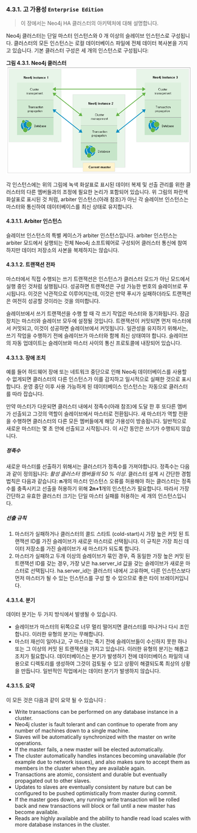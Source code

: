 ### 4.3.1. 고 가용성 `Enterprise Edition`
> 이 장에서는 Neo4j HA 클러스터의 아키텍처에 대해 설명합니다.

Neo4j 클러스터는 단일 마스터 인스턴스와 0 개 이상의 슬레이브 인스턴스로 구성됩니다. 클러스터의 모든 인스턴스는 로컬 데이터베이스 파일에 전체 데이터 복사본을 가지고 있습니다. 기본 클러스터 구성은 세 개의 인스턴스로 구성됩니다:

**그림 4.3.1. Neo4j 클러스터**
![](./4.3.1.neo4j-cluster.png)

각 인스턴스에는 위의 그림에 녹색 화살표로 표시된 데이터 복제 및 선출 관리를 위한 클러스터의 다른 멤버들과의 조정에 필요한 논리가 포함되어 있습니다. 위 그림의 파란색 화살표로 표시된 것 처럼, arbiter 인스턴스(아래 참조)가 아닌 각 슬레이브 인스턴스는 마스터와 통신하여 데이터베이스를 최신 상태로 유지합니다.

#### 4.3.1.1. Arbiter 인스턴스
슬레이브 인스턴스의 특별 케이스가 arbiter 인스턴스입니다. arbiter 인스턴스는 arbiter 모드에서 실행되는 전체 Neo4j 소프트웨어로 구성되어 클러스터 통신에 참여하지만 데이터 저장소의 사본을 복제하지는 않습니다.

#### 4.3.1.2. 트랜잭션 전파
마스터에서 직접 수행되는 쓰기 트랜잭션은 인스턴스가 클러스터 모드가 아닌 모드에서 실행 중인 것처럼 실행됩니다. 성공하면 트랜잭션은 구성 가능한 번호의 슬레이브로 푸시됩니다. 이것은 낙관적으로 이루어지는데, 이것은 만약 푸시가 실패하더라도 트랜잭션은 여전히 성공할 것이라는 것을 의미합니다.

슬레이브에서 쓰기 트랜잭션을 수행 할 때 각 쓰기 작업은 마스터와 동기화됩니다. 잠금 장치는 마스터와 슬레이브 모두에 설정될 것입니다. 트랜잭션이 커밋되면 먼저 마스터에서 커밋되고, 이것이 성공하면 슬레이브에서 커밋됩니다. 일관성을 유지하기 위해서는, 쓰기 작업을 수행하기 전에 슬레이브가 마스터와 함께 최신 상태여야 합니다. 슬레이브의 자동 업데이트는 슬레이브와 마스터 사이의 통신 프로토콜에 내장되어 있습니다.

#### 4.3.1.3. 장애 조치
예를 들어 하드웨어 장애 또는 네트워크 중단으로 인해 Neo4j 데이터베이스를 사용할 수 없게되면 클러스터의 다른 인스턴스가 이를 감지하고 일시적으로 실패한 것으로 표시합니다. 운영 중단 이후 사용 가능하게 된 데이터베이스 인스턴스는 자동으로 클러스터를 따라 잡습니다.

만약 마스터가 다운되면 클러스터 내에서 정족수(아래 참조)에 도달 한 후 또다른 멤버가 선출되고 그것의 역할이 슬레이브에서 마스터로 전환됩니다. 새 마스터가 역할 전환을 수행하면 클러스터의 다른 모든 멤버들에게 해당 가용성이 방송됩니다. 일반적으로 새로운 마스터는 몇 초 안에 선출되고 시작됩니다. 이 시간 동안은 쓰기가 수행되지 않습니다.

##### 정족수
새로운 마스터를 선출하기 위해서는 클러스터가 정족수를 가져야합니다. 정족수는 다음과 같이 정의됩니다: *활성 클러스터 멤버들의 50 % 이상*. 클러스터 설계 시 간단한 경험 법칙은 다음과 같습니다: **n**개의 마스터 인스턴스 오류를 허용해야 하는 클러스터는 정족수를 충족시키고 선출을 허용하기 위해 **2n+1**개의 인스턴스가 필요합니다. 따라서 가장 간단하고 유효한 클러스터 크기는 단일 마스터 실패를 허용하는 세 개의 인스턴스입니다.

##### 선출 규칙
1. 마스터가 실패하거나 클러스터의 콜드 스타트 (cold-start)시 가장 높은 커밋 된 트랜잭션 ID를 가진 슬레이브가 새로운 마스터로 선택됩니다. 이 규칙은 가장 최신 데이터 저장소를 가진 슬레이브가 새 마스터가 되도록 합니다.
2. 마스터가 실패하고 두개 이상의 슬레이브가 묶인 경우, 즉 동일한 가장 높은 커밋 된 트랜잭션 ID를 갖는 경우, 가장 낮은 ha.server_id 값을 갖는 슬레이브가 새로운 마스터로 선택됩니다. ha.server_id는 클러스터 내에서 고유하며, 다른 인스턴스보다 먼저 마스터가 될 수 있는 인스턴스를 구성 할 수 있으므로 좋은 타이 브레이커입니다.

#### 4.3.1.4. 분기
데이터 분기는 두 가지 방식에서 발생될 수 있습니다.
* 슬레이브가 마스터의 뒤쪽으로 너무 멀리 떨어지면 클러스터를 떠나거나 다시 조인합니다. 이러한 유형의 분기는 무해합니다.
* 마스터 재선이 일어나고, 구 마스터는 죽기 전에 슬레이브들이 수신하지 못한 하나 또는 그 이상의 커밋 된 트랜잭션을 가지고 있습니다. 이러한 유형의 분기는 해롭고 조치가 필요합니다.
데이터베이스는 분기가 발생하기 전에 데이터베이스 파일의 내용으로 디렉토리를 생성하여 그것이 검토될 수 있고 상황이 해결되도록 최상의 상황을 만듭니다. 일반적인 작업에서는 데이터 분기가 발생하지 않습니다.

#### 4.3.1.5. 요약
이 모든 것은 다음과 같이 요약 될 수 있습니다 :
* Write transactions can be performed on any database instance in a cluster.
* Neo4j cluster is fault tolerant and can continue to operate from any number of machines down to a single machine.
* Slaves will be automatically synchronized with the master on write operations.
* If the master fails, a new master will be elected automatically.
* The cluster automatically handles instances becoming unavailable (for example due to network issues), and also makes sure to accept them as members in the cluster when they are available again.
* Transactions are atomic, consistent and durable but eventually propagated out to other slaves.
* Updates to slaves are eventually consistent by nature but can be configured to be pushed optimistically from master during commit.
* If the master goes down, any running write transaction will be rolled back and new transactions will block or fail until a new master has become available.
* Reads are highly available and the ability to handle read load scales with more database instances in the cluster.

